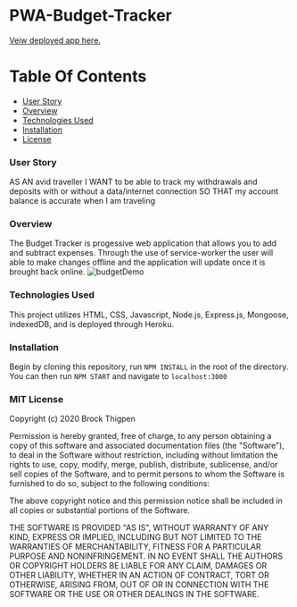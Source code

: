 # PWA-Budget-Tracker

<a href='https://pacific-inlet-98148.herokuapp.com/' target="_blank">Veiw deployed app here.</a>

# Table Of Contents
- [User Story](#User-Story)
- [Overview](#Use)
- [Technologies Used](#Tech-Used)
- [Installation](#Installation)
- [License](#license)

### <a name="User-Story"></a>User Story
AS AN avid traveller
I WANT to be able to track my withdrawals and deposits with or without a data/internet connection
SO THAT my account balance is accurate when I am traveling

### <a name="Use"></a>Overview
The Budget Tracker is progessive web application that allows you to add and subtract expenses. Through the use of service-worker the user will able to make changes offline and the application will update once it is brought back online.
![budgetDemo](https://user-images.githubusercontent.com/47798977/75585060-3e20d500-5a3f-11ea-8423-a1dd57d22e7f.png)

### <a name="Tech-Used"></a>Technologies Used
This project utilizes HTML, CSS, Javascript, Node.js, Express.js, Mongoose, indexedDB, and is deployed through Heroku.

### <a name="Installation"></a>Installation
Begin by cloning this repository, run <code>NPM INSTALL</code> in the root of the directory. You can then run <code>NPM START</code> and navigate to <code>localhost:3000</code>

### <a name="license"></a>MIT License

Copyright (c) 2020 Brock Thigpen

Permission is hereby granted, free of charge, to any person obtaining a copy
of this software and associated documentation files (the "Software"), to deal
in the Software without restriction, including without limitation the rights
to use, copy, modify, merge, publish, distribute, sublicense, and/or sell
copies of the Software, and to permit persons to whom the Software is
furnished to do so, subject to the following conditions:

The above copyright notice and this permission notice shall be included in all
copies or substantial portions of the Software.

THE SOFTWARE IS PROVIDED "AS IS", WITHOUT WARRANTY OF ANY KIND, EXPRESS OR
IMPLIED, INCLUDING BUT NOT LIMITED TO THE WARRANTIES OF MERCHANTABILITY,
FITNESS FOR A PARTICULAR PURPOSE AND NONINFRINGEMENT. IN NO EVENT SHALL THE
AUTHORS OR COPYRIGHT HOLDERS BE LIABLE FOR ANY CLAIM, DAMAGES OR OTHER
LIABILITY, WHETHER IN AN ACTION OF CONTRACT, TORT OR OTHERWISE, ARISING FROM,
OUT OF OR IN CONNECTION WITH THE SOFTWARE OR THE USE OR OTHER DEALINGS IN THE
SOFTWARE.

